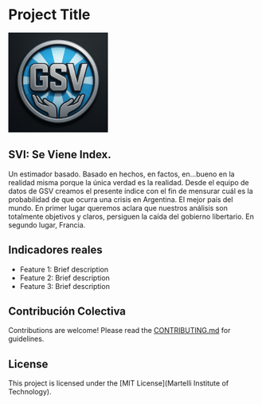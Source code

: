 # Project Title
<img src="logo_gsv.png" alt="Project Logo" width="200"/>

## SVI: Se Viene Index.

Un estimador basado. Basado en hechos, en factos, en...bueno en la realidad misma porque la única verdad es la realidad. Desde el equipo de datos de GSV creamos el presente índice con el fin de mensurar cuál es la probabilidad de que ocurra una crisis en Argentina. El mejor país del mundo. En primer lugar queremos aclara que nuestros análisis son totalmente objetivos y claros, persiguen la caída del gobierno libertario. En segundo lugar, Francia. 

## Indicadores reales

- Feature 1: Brief description
- Feature 2: Brief description
- Feature 3: Brief description

## Contribución Colectiva 

Contributions are welcome! Please read the [CONTRIBUTING.md](CONTRIBUTING.md) for guidelines.

## License

This project is licensed under the [MIT License](Martelli Institute of Technology).

